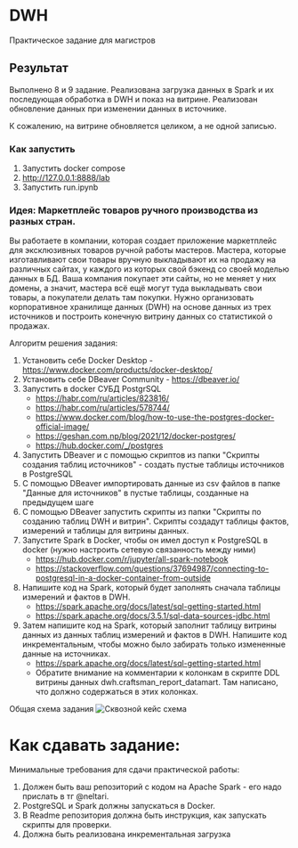 # DWH
Практическое задание для магистров


## Результат

Выполнено 8 и 9 задание. Реализована загрузка данных в Spark и их последующая обработка в DWH и показ на витрине. 
Реализован обновление данных при изменении данных в источнике. 

К сожалению, на витрине обновляется целиком, а не одной записью. 

### Как запустить

1. Запустить docker compose
2. http://127.0.0.1:8888/lab
3. Запустить run.ipynb


### Идея: Маркетплейс товаров ручного производства из разных стран.

Вы работаете в компании, которая создает приложение маркетплейс для эксклюзивных товаров ручной работы мастеров. Мастера, которые изготавливают свои товары вручную выкладывают их на продажу на различных сайтах, у каждого из которых свой бэкенд со своей моделью данных в БД. Ваша компания покупает эти сайты, но не меняет у них домены, а значит, мастера всё ещё могут туда выкладывать свои товары, а покупатели делать там покупки. Нужно организовать корпоративное хранилище данных (DWH) на основе данных из трех источников и построить конечную витрину данных со статистикой о продажах.

Алгоритм решения задания:
1. Установить себе Docker Desktop - https://www.docker.com/products/docker-desktop/ 
2. Установить себе DBeaver Community - https://dbeaver.io/
3. Запустить в docker СУБД PostgrSQL
   - https://habr.com/ru/articles/823816/
   - https://habr.com/ru/articles/578744/
   - https://www.docker.com/blog/how-to-use-the-postgres-docker-official-image/
   - https://geshan.com.np/blog/2021/12/docker-postgres/
   - https://hub.docker.com/_/postgres
4. Запустить DBeaver и с помощью скриптов из папки "Cкрипты создания таблиц источников" - создать пустые таблицы источников в PostgreSQL
5. С помощью DBeaver импортировать данные из csv файлов в папке "Данные для источников" в пустые таблицы, созданные на предыдущем шаге
6. С помощью DBeaver запустить скрипты из папки "Скрипты по созданию таблиц DWH и витрин". Скрипты создадут таблицы фактов, измерений и таблицы для витрины данных.
7. Запустите Spark в Docker, чтобы он имел доступ к PostgreSQL в docker (нужно настроить сетевую связанность между ними)
   - https://hub.docker.com/r/jupyter/all-spark-notebook
   - https://stackoverflow.com/questions/37694987/connecting-to-postgresql-in-a-docker-container-from-outside
8. Напишите код на Spark, который будет заполнять сначала таблицы измерений и фактов в DWH.
   - https://spark.apache.org/docs/latest/sql-getting-started.html
   - https://spark.apache.org/docs/3.5.1/sql-data-sources-jdbc.html
9. Затем напишите код на Spark, который заполнит таблицу витрины данных из данных таблиц измерений и фактов в DWH. Напишите код инкрементальным, чтобы можно было забирать только измененные данные на источниках.
   - https://spark.apache.org/docs/latest/sql-getting-started.html
   - Обратите внимание на комментарии к колонкам в скрипте DDL витрины данных dwh.craftsman_report_datamart. Там написано, что должно содержаться в этих колонках.

Общая схема задания
![Сквозной кейс схема](https://github.com/user-attachments/assets/3d057216-7b96-4bca-a75e-83f3ea5d9696)


# Как сдавать задание:

Минимальные требования для сдачи практической работы:
1. Должен быть ваш репозиторий с кодом на Apache Spark - его надо прислать в тг @neltari.
2. PostgreSQL и Spark должны запускаться в Docker.
3. В Readme репозитория должна быть инструкция, как запускать скрипты для проверки.
4. Должна быть реализована инкрементальная загрузка

